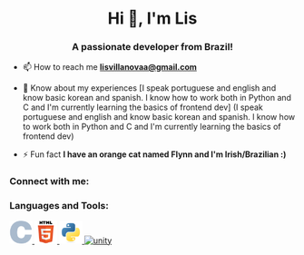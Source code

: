 <h1 align="center">Hi 👋, I'm Lis</h1>
<h3 align="center">A passionate developer from Brazil!</h3>

- 📫 How to reach me **lisvillanovaa@gmail.com**

- 📄 Know about my experiences [I speak portuguese and english and know basic korean and spanish. I know how to work both in Python and C and I'm currently learning the basics of frontend dev]
(I speak portuguese and english and know basic korean and spanish. I know how to work both in Python and C and I'm currently learning the basics of frontend dev)

- ⚡ Fun fact **I have an orange cat named Flynn and I'm Irish/Brazilian :)**

<h3 align="left">Connect with me:</h3>
<p align="left">
</p>

<h3 align="left">Languages and Tools:</h3>
<p align="left"> <a href="https://www.cprogramming.com/" target="_blank" rel="noreferrer"> <img src="https://raw.githubusercontent.com/devicons/devicon/master/icons/c/c-original.svg" alt="c" width="40" height="40"/> </a> <a href="https://www.w3.org/html/" target="_blank" rel="noreferrer"> <img src="https://raw.githubusercontent.com/devicons/devicon/master/icons/html5/html5-original-wordmark.svg" alt="html5" width="40" height="40"/> </a> <a href="https://www.python.org" target="_blank" rel="noreferrer"> <img src="https://raw.githubusercontent.com/devicons/devicon/master/icons/python/python-original.svg" alt="python" width="40" height="40"/> </a> <a href="https://unity.com/" target="_blank" rel="noreferrer"> <img src="https://www.vectorlogo.zone/logos/unity3d/unity3d-icon.svg" alt="unity" width="40" height="40"/> </a> </p>
